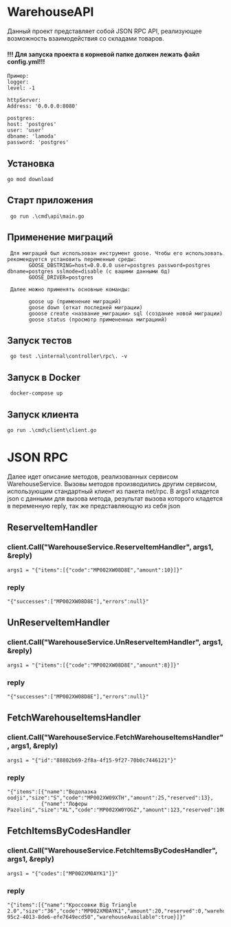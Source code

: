 # WarehouseAPI

Данный проект представляет собой JSON RPC API, реализующее возможность взаимодействия со складами товаров.
#### !!! Для запуска проекта в корневой папке должен лежать файл config.yml!!!
    Пример:
    logger:
    level: -1
    
    httpServer:
    Address: '0.0.0.0:8080'
    
    postgres:
    host: 'postgres'
    user: 'user'
    dbname: 'lamoda'
    password: 'postgres'
## Установка

    go mod download

## Старт приложения

     go run .\cmd\api\main.go    

## Применение миграций
     Для миграций был использован инструмент goose. Чтобы его использовать рекомендуется установить переменные среды:
           GOOSE_DBSTRING=host=0.0.0.0 user=postgres password=postgres dbname=postgres sslmode=disable (с вашими данными бд)
           GOOSE_DRIVER=postgres
           
     Далее можно применять основные команды:
    
           goose up (применение миграций)
           goose down (откат последней миграции)
           gooose create <название_миграции> sql (создание новой миграции)
           goose status (просмотр примененных миграциий)

## Запуск тестов

     go test .\internal\controller\rpc\. -v

## Запуск в Docker

     docker-compose up

## Запуск клиента

    go run .\cmd\client\client.go

# JSON RPC

Далее идет описание методов, реализованных сервисом WarehouseService. Вызовы методов производились другим сервисом,
использующим стандартный клиент из пакета net/rpc. В args1 кладется json с данными для вызова метода, результат
вызова которого кладется в переменную reply, так же представляющую из себя json

## ReserveItemHandler

### client.Call("WarehouseService.ReserveItemHandler", args1, &reply)

    args1 = "{"items":[{"code":"MP002XW08D8E","amount":10}]}"

### reply

    "{"successes":["MP002XW08D8E"],"errors":null}"


## UnReserveItemHandler

### client.Call("WarehouseService.UnReserveItemHandler", args1, &reply)

    args1 = "{"items":[{"code":"MP002XW08D8E","amount":8}]}"

### reply

    "{"successes":["MP002XW08D8E"],"errors":null}"

## FetchWarehouseItemsHandler

### client.Call("WarehouseService.FetchWarehouseItemsHandler", args1, &reply)

    args1 = "{"id":"88802b69-2f8a-4f15-9f27-70b0c7446121"}"

### reply

    "{"items":[{"name":"Водолазка oodji","size":"S","code":"MP002XW09XTH","amount":25,"reserved":13},
               {"name":"Лоферы Pazolini","size":"XL","code":"MP002XW0YOGZ","amount":123,"reserved":100}"

## FetchItemsByCodesHandler

### client.Call("WarehouseService.FetchItemsByCodesHandler", args1, &reply)

    args1 = "{"codes":["MP002XM0AYK1"]}"

### reply
    "{"items":[{"name":"Кроссовки Big Triangle 2.0","size":"36","code":"MP002XM0AYK1","amount":20,"reserved":0,"warehouseId":"fb2ab07f-95c2-4013-8de6-efe7649ecd50","warehouseAvailable":true}]}"
    